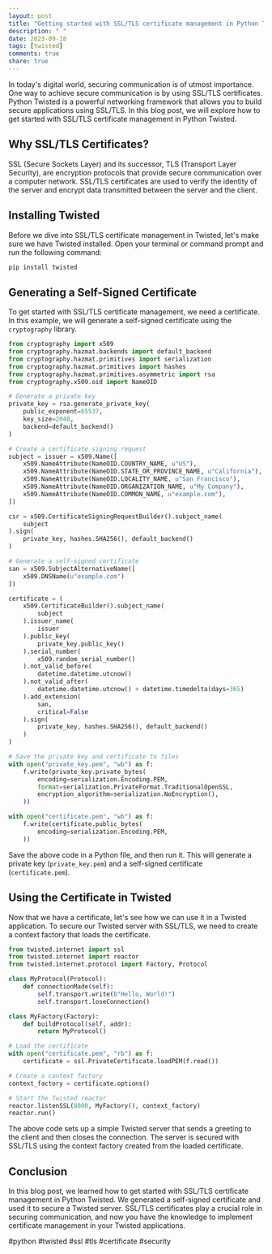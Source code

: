 ```yaml
---
layout: post
title: "Getting started with SSL/TLS certificate management in Python Twisted"
description: " "
date: 2023-09-18
tags: [twisted]
comments: true
share: true
---
```


In today's digital world, securing communication is of utmost importance. One way to achieve secure communication is by using SSL/TLS certificates. Python Twisted is a powerful networking framework that allows you to build secure applications using SSL/TLS. In this blog post, we will explore how to get started with SSL/TLS certificate management in Python Twisted.

## Why SSL/TLS Certificates?

SSL (Secure Sockets Layer) and its successor, TLS (Transport Layer Security), are encryption protocols that provide secure communication over a computer network. SSL/TLS certificates are used to verify the identity of the server and encrypt data transmitted between the server and the client.

## Installing Twisted

Before we dive into SSL/TLS certificate management in Twisted, let's make sure we have Twisted installed. Open your terminal or command prompt and run the following command:

```bash
pip install twisted
```

## Generating a Self-Signed Certificate

To get started with SSL/TLS certificate management, we need a certificate. In this example, we will generate a self-signed certificate using the `cryptography` library.

```python
from cryptography import x509
from cryptography.hazmat.backends import default_backend
from cryptography.hazmat.primitives import serialization
from cryptography.hazmat.primitives import hashes
from cryptography.hazmat.primitives.asymmetric import rsa
from cryptography.x509.oid import NameOID

# Generate a private key
private_key = rsa.generate_private_key(
    public_exponent=65537,
    key_size=2048,
    backend=default_backend()
)

# Create a certificate signing request
subject = issuer = x509.Name([
    x509.NameAttribute(NameOID.COUNTRY_NAME, u"US"),
    x509.NameAttribute(NameOID.STATE_OR_PROVINCE_NAME, u"California"),
    x509.NameAttribute(NameOID.LOCALITY_NAME, u"San Francisco"),
    x509.NameAttribute(NameOID.ORGANIZATION_NAME, u"My Company"),
    x509.NameAttribute(NameOID.COMMON_NAME, u"example.com"),
])

csr = x509.CertificateSigningRequestBuilder().subject_name(
    subject
).sign(
    private_key, hashes.SHA256(), default_backend()
)

# Generate a self-signed certificate
san = x509.SubjectAlternativeName([
    x509.DNSName(u"example.com")
])

certificate = (
    x509.CertificateBuilder().subject_name(
        subject
    ).issuer_name(
        issuer
    ).public_key(
        private_key.public_key()
    ).serial_number(
        x509.random_serial_number()
    ).not_valid_before(
        datetime.datetime.utcnow()
    ).not_valid_after(
        datetime.datetime.utcnow() + datetime.timedelta(days=365)
    ).add_extension(
        san,
        critical=False
    ).sign(
        private_key, hashes.SHA256(), default_backend()
    )
)

# Save the private key and certificate to files
with open("private_key.pem", "wb") as f:
    f.write(private_key.private_bytes(
        encoding=serialization.Encoding.PEM,
        format=serialization.PrivateFormat.TraditionalOpenSSL,
        encryption_algorithm=serialization.NoEncryption(),
    ))

with open("certificate.pem", "wb") as f:
    f.write(certificate.public_bytes(
        encoding=serialization.Encoding.PEM,
    ))
```

Save the above code in a Python file, and then run it. This will generate a private key (`private_key.pem`) and a self-signed certificate (`certificate.pem`).

## Using the Certificate in Twisted

Now that we have a certificate, let's see how we can use it in a Twisted application. To secure our Twisted server with SSL/TLS, we need to create a context factory that loads the certificate.

```python
from twisted.internet import ssl
from twisted.internet import reactor
from twisted.internet.protocol import Factory, Protocol

class MyProtocol(Protocol):
    def connectionMade(self):
        self.transport.write(b"Hello, World!")
        self.transport.loseConnection()

class MyFactory(Factory):
    def buildProtocol(self, addr):
        return MyProtocol()

# Load the certificate
with open("certificate.pem", "rb") as f:
    certificate = ssl.PrivateCertificate.loadPEM(f.read())

# Create a context factory
context_factory = certificate.options()

# Start the Twisted reactor
reactor.listenSSL(8000, MyFactory(), context_factory)
reactor.run()
```

The above code sets up a simple Twisted server that sends a greeting to the client and then closes the connection. The server is secured with SSL/TLS using the context factory created from the loaded certificate.

## Conclusion

In this blog post, we learned how to get started with SSL/TLS certificate management in Python Twisted. We generated a self-signed certificate and used it to secure a Twisted server. SSL/TLS certificates play a crucial role in securing communication, and now you have the knowledge to implement certificate management in your Twisted applications.

#python #twisted #ssl #tls #certificate #security